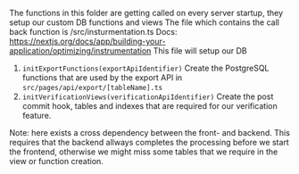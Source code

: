 The functions in this folder are getting called on every server startup, they setup our custom DB functions and views
The file which contains the call back function is /src/insturmentation.ts
Docs: https://nextjs.org/docs/app/building-your-application/optimizing/instrumentation
This file will setup our DB

1. `initExportFunctions(exportApiIdentifier)`
   Create the PostgreSQL functions that are used by the export API in `src/pages/api/export/[tableName].ts`
2. `initVerificationViews(verificationApiIdentifier)`
   Create the post commit hook, tables and indexes that are required for our verification feature.

Note: here exists a cross dependency between the front- and backend.
This requires that the backend allways completes the processing before we start the frontend, otherwise we might miss some tables that we require in the view or function creation.
